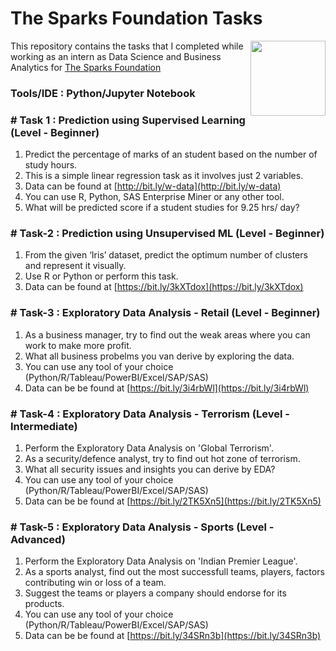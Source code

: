 # The Sparks Foundation Tasks
<img align = right height = 120 width = 120 src = https://www.thesparksfoundationsingapore.org/images/logo_small.png>

This repository contains the tasks that I completed while working as an intern as Data Science and Business Analytics for [The Sparks Foundation](https://www.thesparksfoundationsingapore.org/)

### Tools/IDE : Python/Jupyter Notebook


### # Task 1 : Prediction using Supervised Learning (Level - Beginner)

1. Predict the percentage of marks of an student based on the number of study hours.
1. This is a simple linear regression task as it involves just 2 variables.
1. Data can be found at [http://bit.ly/w-data](http://bit.ly/w-data)
1. You can use R, Python, SAS Enterprise Miner or any other tool.
1. What will be predicted score if a student studies for 9.25 hrs/ day?


### # Task-2 : Prediction using Unsupervised ML (Level - Beginner)
1. From the given ‘Iris’ dataset, predict the optimum number of clusters and represent it visually.
1. Use R or Python or perform this task.
1. Data can be found at [https://bit.ly/3kXTdox](https://bit.ly/3kXTdox)


### # Task-3 : Exploratory Data Analysis - Retail (Level - Beginner)
1. As a business manager, try to find out the weak areas where you can work to make more profit.
1. What all business probelms you van derive by exploring the data.
1. You can use any tool of your choice (Python/R/Tableau/PowerBI/Excel/SAP/SAS)
3. Data can be be found at [https://bit.ly/3i4rbWl](https://bit.ly/3i4rbWl)


### # Task-4 : Exploratory Data Analysis - Terrorism (Level - Intermediate)
1. Perform the Exploratory Data Analysis on 'Global Terrorism'.
2. As a security/defence analyst, try to find out hot zone of terrorism.
3. What all security issues and insights you can derive by EDA?
4. You can use any tool of your choice (Python/R/Tableau/PowerBI/Excel/SAP/SAS)
5. Data can be be found at [https://bit.ly/2TK5Xn5](https://bit.ly/2TK5Xn5)


### # Task-5 : Exploratory Data Analysis - Sports (Level - Advanced)
1. Perform the Exploratory Data Analysis on 'Indian Premier League'.
2. As a sports analyst, find out the most successfull teams, players, factors contributing win or loss of a team.
3. Suggest the teams or players a company should endorse for its products.
4. You can use any tool of your choice (Python/R/Tableau/PowerBI/Excel/SAP/SAS)
5. Data can be be found at [https://bit.ly/34SRn3b](https://bit.ly/34SRn3b)


